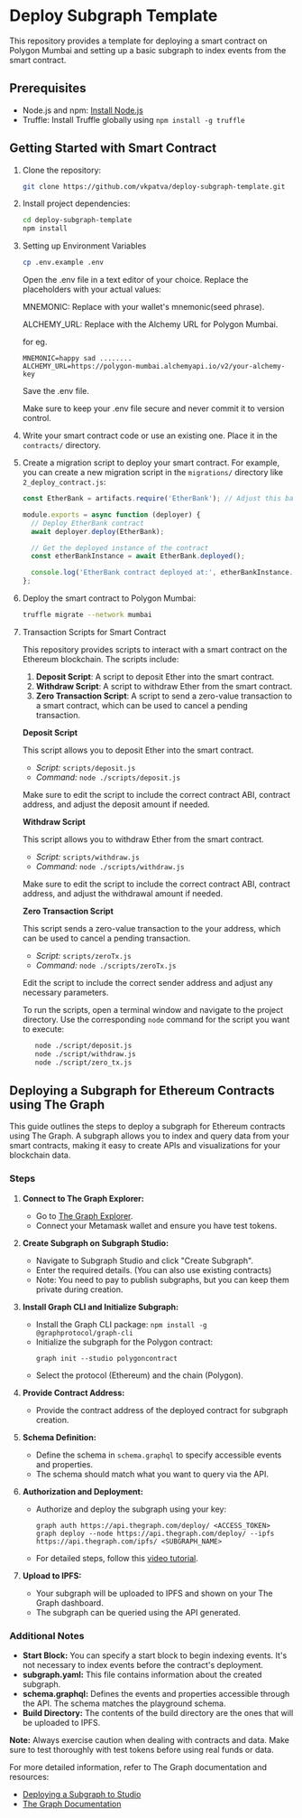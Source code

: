 # Deploy Subgraph Template

This repository provides a template for deploying a smart contract on Polygon Mumbai and setting up a basic subgraph to index events from the smart contract.

## Prerequisites

- Node.js and npm: [Install Node.js](https://nodejs.org/)
- Truffle: Install Truffle globally using `npm install -g truffle`

## Getting Started with Smart Contract

1. Clone the repository:

   ```bash
   git clone https://github.com/vkpatva/deploy-subgraph-template.git
   ```

2. Install project dependencies:
    ``` bash
    cd deploy-subgraph-template
    npm install
    ```

3. Setting up Environment Variables

   ```bash
   cp .env.example .env
   ```

   Open the .env file in a text editor of your choice.
   Replace the placeholders with your actual values:

   MNEMONIC: Replace with your wallet's mnemonic(seed phrase).

   ALCHEMY_URL: Replace with the Alchemy URL for Polygon Mumbai.

   for eg.
   ```
   MNEMONIC=happy sad ........ 
   ALCHEMY_URL=https://polygon-mumbai.alchemyapi.io/v2/your-alchemy-key
   ```
   Save the .env file.

   Make sure to keep your .env file secure and never commit it to version control.

4. Write your smart contract code or use an existing one. Place it in the `contracts/` directory.

5. Create a migration script to deploy your smart contract. For example, you can create a new migration script in the `migrations/` directory like `2_deploy_contract.js`:

   ```javascript
   const EtherBank = artifacts.require('EtherBank'); // Adjust this based on your contract's name

   module.exports = async function (deployer) {
     // Deploy EtherBank contract
     await deployer.deploy(EtherBank);

     // Get the deployed instance of the contract
     const etherBankInstance = await EtherBank.deployed();

     console.log('EtherBank contract deployed at:', etherBankInstance.address);
   };


6. Deploy the smart contract to Polygon Mumbai:
   ```bash
   truffle migrate --network mumbai
   ```

7. Transaction Scripts for Smart Contract

   This repository provides scripts to interact with a smart contract on the Ethereum blockchain. The scripts include:

   1. **Deposit Script**: A script to deposit Ether into the smart contract.
   2. **Withdraw Script**: A script to withdraw Ether from the smart contract.
   3. **Zero Transaction Script**: A script to send a zero-value transaction to a smart contract, which can be used to cancel a pending transaction.

   **Deposit Script**

   This script allows you to deposit Ether into the smart contract.

   - *Script:* `scripts/deposit.js`
   - *Command:* `node ./scripts/deposit.js`

   Make sure to edit the script to include the correct contract ABI, contract address, and adjust the deposit amount if needed.

   **Withdraw Script**

   This script allows you to withdraw Ether from the smart contract.

   - *Script:* `scripts/withdraw.js`
   - *Command:* `node ./scripts/withdraw.js`

   Make sure to edit the script to include the correct contract ABI, contract address, and adjust the withdrawal amount if needed.

   **Zero Transaction Script**

   This script sends a zero-value transaction to the your address, which can be used to cancel a pending transaction.

   - *Script:* `scripts/zeroTx.js`
   - *Command:* `node ./scripts/zeroTx.js`

   Edit the script to include the correct sender address and adjust any necessary parameters.

   
   To run the scripts, open a terminal window and navigate to the project directory. Use the corresponding `node` command for the script you want to execute:

   ```bash
      node ./script/deposit.js
      node ./script/withdraw.js
      node ./script/zero_tx.js
   ```


## Deploying a Subgraph for Ethereum Contracts using The Graph

This guide outlines the steps to deploy a subgraph for Ethereum contracts using The Graph. A subgraph allows you to index and query data from your smart contracts, making it easy to create APIs and visualizations for your blockchain data.

### Steps

1. **Connect to The Graph Explorer:**
   - Go to [The Graph Explorer](https://thegraph.com/explorer).
   - Connect your Metamask wallet and ensure you have test tokens.

2. **Create Subgraph on Subgraph Studio:**
   - Navigate to Subgraph Studio and click "Create Subgraph".
   - Enter the required details. (You can also use existing contracts)
   - Note: You need to pay to publish subgraphs, but you can keep them private during creation.

3. **Install Graph CLI and Initialize Subgraph:**
   - Install the Graph CLI package: `npm install -g @graphprotocol/graph-cli`
   - Initialize the subgraph for the Polygon contract:
     ```
     graph init --studio polygoncontract
     ```
   - Select the protocol (Ethereum) and the chain (Polygon).

4. **Provide Contract Address:**
   - Provide the contract address of the deployed contract for subgraph creation.

5. **Schema Definition:**
   - Define the schema in `schema.graphql` to specify accessible events and properties.
   - The schema should match what you want to query via the API.

6. **Authorization and Deployment:**
   - Authorize and deploy the subgraph using your key:
     ```
     graph auth https://api.thegraph.com/deploy/ <ACCESS_TOKEN>
     graph deploy --node https://api.thegraph.com/deploy/ --ipfs https://api.thegraph.com/ipfs/ <SUBGRAPH_NAME>
     ```
   - For detailed steps, follow this [video tutorial](https://thegraph.com/docs/en/deploying/subgraph-studio/).

7. **Upload to IPFS:**
   - Your subgraph will be uploaded to IPFS and shown on your The Graph dashboard.
   - The subgraph can be queried using the API generated.

### Additional Notes

- **Start Block:** You can specify a start block to begin indexing events. It's not necessary to index events before the contract's deployment.
- **subgraph.yaml:** This file contains information about the created subgraph.
- **schema.graphql:** Defines the events and properties accessible through the API. The schema matches the playground schema.
- **Build Directory:** The contents of the build directory are the ones that will be uploaded to IPFS.

**Note:** Always exercise caution when dealing with contracts and data. Make sure to test thoroughly with test tokens before using real funds or data.

For more detailed information, refer to The Graph documentation and resources:
- [Deploying a Subgraph to Studio](https://thegraph.com/docs/en/deploying/deploying-a-subgraph-to-studio/)
- [The Graph Documentation](https://thegraph.com/docs/en/)

